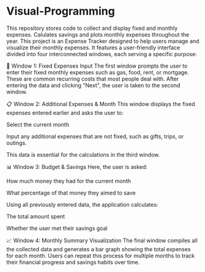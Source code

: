 # Visual-Programming
This repository stores code to collect and display fixed and monthly expenses. Calulates savings and plots monthly expenses throughout the year.
This project is an Expense Tracker designed to help users manage and visualize their monthly expenses. It features a user-friendly interface divided into four interconnected windows, each serving a specific purpose:

🧾 Window 1: Fixed Expenses Input
The first window prompts the user to enter their fixed monthly expenses such as gas, food, rent, or mortgage. These are common recurring costs that most people deal with. After entering the data and clicking "Next", the user is taken to the second window.

📋 Window 2: Additional Expenses & Month
This window displays the fixed expenses entered earlier and asks the user to:

Select the current month

Input any additional expenses that are not fixed, such as gifts, trips, or outings.

This data is essential for the calculations in the third window.

📊 Window 3: Budget & Savings
Here, the user is asked:

How much money they had for the current month

What percentage of that money they aimed to save

Using all previously entered data, the application calculates:

The total amount spent

Whether the user met their savings goal

📈 Window 4: Monthly Summary Visualization
The final window compiles all the collected data and generates a bar graph showing the total expenses for each month. Users can repeat this process for multiple months to track their financial progress and savings habits over time.

